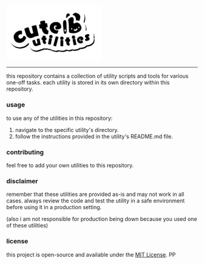 <img src="./docs/logo.png" width="250px" />

<hr/>

this repository contains a collection of utility scripts and tools for various one-off tasks. each utility is stored in its own directory within this repository.

### usage

to use any of the utilities in this repository:

1. navigate to the specific utility's directory.
2. follow the instructions provided in the utility's README.md file.

### contributing

feel free to add your own utilities to this repository.

### disclaimer

remember that these utilities are provided as-is and may not work in all cases. always review the code and test the utility in a safe environment before using it in a production setting.

(also i am not responsible for production being down because you used one of these utilities)

### license

this project is open-source and available under the [MIT License](https://opensource.org/licenses/MIT).
PP
